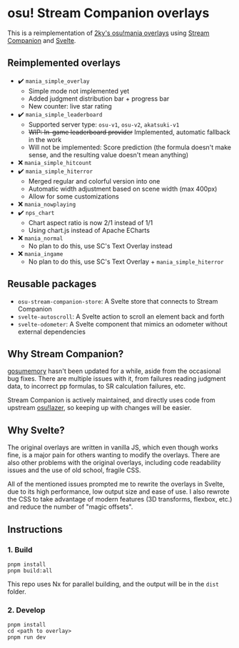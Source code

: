 # osu! Stream Companion overlays

This is a reimplementation of [2ky's osu!mania overlays](https://github.com/2222zz/gosumemory-theme) using [Stream Companion](https://github.com/Piotrekol/StreamCompanion) and [Svelte](https://github.com/sveltejs/svelte).

## Reimplemented overlays

- ✔️ `mania_simple_overlay`
  - Simple mode not implemented yet
  - Added judgment distribution bar + progress bar
  - New counter: live star rating
- ✔️ `mania_simple_leaderboard`
  - Supported server type: `osu-v1`, `osu-v2`, `akatsuki-v1`
  - ~~WIP: In-game leaderboard provider~~ Implemented, automatic fallback in the work
  - Will not be implemented: Score prediction (the formula doesn't make sense, and the resulting value doesn't mean anything)
- ❌ `mania_simple_hitcount`
- ✔️ `mania_simple_hiterror`
  - Merged regular and colorful version into one
  - Automatic width adjustment based on scene width (max 400px)
  - Allow for some customizations
- ❌ `mania_nowplaying`
- ✔️ `nps_chart`
  - Chart aspect ratio is now 2/1 instead of 1/1
  - Using chart.js instead of Apache ECharts
- ❌ `mania_normal`
  - No plan to do this, use SC's Text Overlay instead
- ❌ `mania_ingame`
  - No plan to do this, use SC's Text Overlay + `mania_simple_hiterror`

## Reusable packages

- `osu-stream-companion-store`: A Svelte store that connects to Stream Companion
- `svelte-autoscroll`: A Svelte action to scroll an element back and forth
- `svelte-odometer`: A Svelte component that mimics an odometer without external dependencies

## Why Stream Companion?

[gosumemory](https://github.com/l3lackShark/gosumemory) hasn't been updated for a while, aside from the occasional bug fixes. There are multiple issues with it, from failures reading judgment data, to incorrect pp formulas, to SR calculation failures, etc.

Stream Companion is actively maintained, and directly uses code from upstream [osu!lazer](https://github.com/ppy/osu), so keeping up with changes will be easier.

## Why Svelte?

The original overlays are written in vanilla JS, which even though works fine, is a major pain for others wanting to modify the overlays. There are also other problems with the original overlays, including code readability issues and the use of old school, fragile CSS.

All of the mentioned issues prompted me to rewrite the overlays in Svelte, due to its high performance, low output size and ease of use. I also rewrote the CSS to take advantage of modern features (3D transforms, flexbox, etc.) and reduce the number of "magic offsets".

## Instructions

### 1. Build

```shell
pnpm install
pnpm build:all
```

This repo uses Nx for parallel building, and the output will be in the `dist` folder.

### 2. Develop

```shell
pnpm install
cd <path to overlay>
pnpm run dev
```
